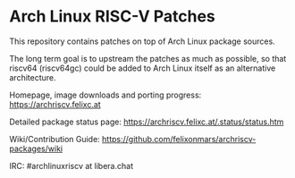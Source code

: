 Arch Linux RISC-V Patches
=========================

This repository contains patches on top of Arch Linux package sources.

The long term goal is to upstream the patches as much as possible, so that riscv64 (riscv64gc) could be added to Arch Linux itself as an alternative architecture.

Homepage, image downloads and porting progress: https://archriscv.felixc.at

Detailed package status page: https://archriscv.felixc.at/.status/status.htm

Wiki/Contribution Guide: <https://github.com/felixonmars/archriscv-packages/wiki>

IRC: #archlinuxriscv at libera.chat

